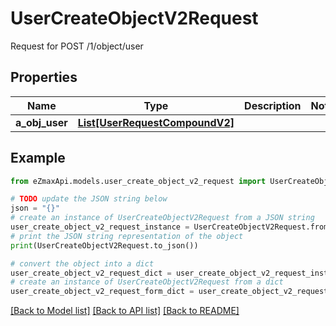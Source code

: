 # UserCreateObjectV2Request

Request for POST /1/object/user

## Properties

Name | Type | Description | Notes
------------ | ------------- | ------------- | -------------
**a_obj_user** | [**List[UserRequestCompoundV2]**](UserRequestCompoundV2.md) |  | 

## Example

```python
from eZmaxApi.models.user_create_object_v2_request import UserCreateObjectV2Request

# TODO update the JSON string below
json = "{}"
# create an instance of UserCreateObjectV2Request from a JSON string
user_create_object_v2_request_instance = UserCreateObjectV2Request.from_json(json)
# print the JSON string representation of the object
print(UserCreateObjectV2Request.to_json())

# convert the object into a dict
user_create_object_v2_request_dict = user_create_object_v2_request_instance.to_dict()
# create an instance of UserCreateObjectV2Request from a dict
user_create_object_v2_request_form_dict = user_create_object_v2_request.from_dict(user_create_object_v2_request_dict)
```
[[Back to Model list]](../README.md#documentation-for-models) [[Back to API list]](../README.md#documentation-for-api-endpoints) [[Back to README]](../README.md)


